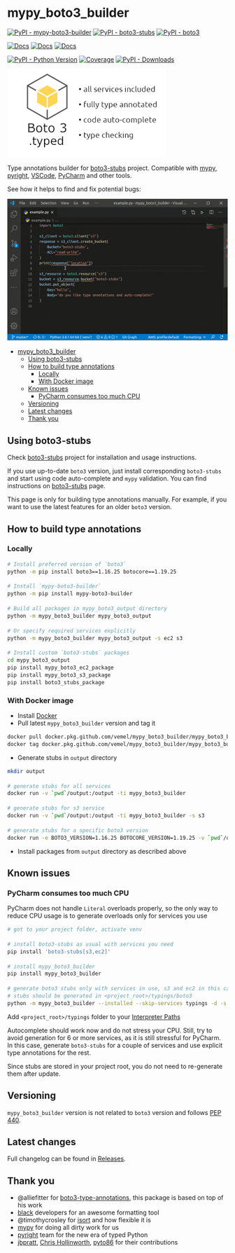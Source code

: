 # mypy_boto3_builder

[![PyPI - mypy-boto3-builder](https://img.shields.io/pypi/v/mypy-boto3-builder.svg?color=blue&label=mypy-boto3-builder)](https://pypi.org/project/mypy-boto3-builder)
[![PyPI - boto3-stubs](https://img.shields.io/pypi/v/boto3-stubs.svg?color=blue&label=boto3-stubs)](https://pypi.org/project/boto3-stubs)
[![PyPI - boto3](https://img.shields.io/pypi/v/boto3.svg?color=blue&label=boto3)](https://pypi.org/project/boto3)

[![Docs](https://img.shields.io/readthedocs/mypy-boto3-builder.svg?color=blue&label=Builder%20docs)](https://mypy-boto3-builder.readthedocs.io/)
[![Docs](https://img.shields.io/readthedocs/mypy-boto3-builder.svg?color=blue&label=boto3-stubs%20docs)](https://pypi.org/project/boto3-stubs/)
[![Docs](https://img.shields.io/pypi/wheel/boto3-stubs.svg?color=blue)](https://pypi.org/project/boto3-stubs/)

[![PyPI - Python Version](https://img.shields.io/pypi/pyversions/boto3-stubs.svg?color=blue)](https://pypi.org/project/boto3-stubs)
[![Coverage](https://img.shields.io/codecov/c/github/vemel/mypy_boto3_builder)](https://codecov.io/gh/vemel/mypy_boto3_builder)
[![PyPI - Downloads](https://img.shields.io/pypi/dw/boto3-stubs?color=blue)](https://pypistats.org/packages/boto3-stubs)

![boto3.typed](logo.png)

Type annotations builder for [boto3-stubs](https://pypi.org/project/boto3-stubs/) project. Compatible with [mypy](https://github.com/python/mypy), [pyright](https://github.com/microsoft/pyright), [VSCode](https://code.visualstudio.com/), [PyCharm](https://www.jetbrains.com/pycharm/) and other tools.

See how it helps to find and fix potential bugs:

![boto3-stubs demo](demo.gif)

- [mypy_boto3_builder](#mypy_boto3_builder)
  - [Using boto3-stubs](#using-boto3-stubs)
  - [How to build type annotations](#how-to-build-type-annotations)
    - [Locally](#locally)
    - [With Docker image](#with-docker-image)
  - [Known issues](#known-issues)
    - [PyCharm consumes too much CPU](#pycharm-consumes-too-much-cpu)
  - [Versioning](#versioning)
  - [Latest changes](#latest-changes)
  - [Thank you](#thank-you)

## Using boto3-stubs

Check [boto3-stubs](https://pypi.org/project/boto3-stubs/) project for installation
and usage instructions.

If you use up-to-date `boto3` version, just install corresponding `boto3-stubs` and start
using code auto-complete and `mypy` validation. You can find instructions on
[boto3-stubs](https://pypi.org/project/boto3-stubs/) page.

This page is only for building type annotations manually. For example, if you want to
use the latest features for an older `boto3` version.

## How to build type annotations

### Locally

```bash
# Install preferred version of `boto3`
python -m pip install boto3==1.16.25 botocore==1.19.25

# Install `mypy-boto3-builder`
python -m pip install mypy-boto3-builder

# Build all packages in mypy_boto3_output directory
python -m mypy_boto3_builder mypy_boto3_output

# Or specify required services explicitly
python -m mypy_boto3_builder mypy_boto3_output -s ec2 s3

# Install custom `boto3-stubs` packages
cd mypy_boto3_output
pip install mypy_boto3_ec2_package
pip install mypy_boto3_s3_package
pip install boto3_stubs_package
```

### With Docker image

- Install [Docker](https://docs.docker.com/install/)
- Pull latest `mypy_boto3_builder` version and tag it

```bash
docker pull docker.pkg.github.com/vemel/mypy_boto3_builder/mypy_boto3_builder_stable:latest
docker tag docker.pkg.github.com/vemel/mypy_boto3_builder/mypy_boto3_builder_stable:latest mypy_boto3_builder
```

- Generate stubs in `output` directory

```bash
mkdir output

# generate stubs for all services
docker run -v `pwd`/output:/output -ti mypy_boto3_builder

# generate stubs for s3 service
docker run -v `pwd`/output:/output -ti mypy_boto3_builder -s s3

# generate stubs for a specific boto3 version
docker run -e BOTO3_VERSION=1.16.25 BOTOCORE_VERSION=1.19.25 -v `pwd`/output:/output -ti mypy_boto3_builder
```

- Install packages from `output` directory as described above

## Known issues

### PyCharm consumes too much CPU

PyCharm does not handle `Literal` overloads properly, so the only way to reduce CPU usage is to generate
overloads only for services you use

```bash
# got to your project folder, activate venv

# install boto3-stubs as usual with services you need
pip install 'boto3-stubs[s3,ec2]'

# install mypy_boto3_builder
pip install mypy_boto3_builder

# generate boto3 stubs only with services in use, s3 and ec2 in this case
# stubs should be generated in <project_root>/typings/boto3
python -m mypy_boto3_builder --installed --skip-services typings -d -s s3 ec2
```

Add `<project_root>/typings` folder to your [Interpreter Paths](https://www.jetbrains.com/help/pycharm/stubs.html#reuse-stubs)

Autocomplete should work now and do not stress your CPU. Still, try to avoid generation
for 6 or more services, as it is still stressful for PyCharm. In this case, generate `boto3-stubs`
for a couple of services and use explicit type annotations for the rest.

Since stubs are stored in your project root, you do not need to re-generate them after update.

## Versioning

`mypy_boto3_builder` version is not related to `boto3` version and follows
[PEP 440](https://www.python.org/dev/peps/pep-0440/).

## Latest changes

Full changelog can be found in [Releases](https://github.com/vemel/mypy_boto3_builder/releases).

## Thank you

- @alliefitter for [boto3-type-annotations](https://pypi.org/project/boto3-type-annotations/),
  this package is based on top of his work
- [black](https://github.com/psf/black) developers for an awesome formatting tool
- @timothycrosley for [isort](https://github.com/PyCQA/isort) and how flexible it is
- [mypy](https://github.com/python/mypy) for doing all dirty work for us
- [pyright](https://github.com/microsoft/pyright) team for the new era of typed Python
- [jbpratt](https://github.com/jbpratt),
  [Chris Hollinworth](https://github.com/chrishollinworth),
  [pyto86](https://github.com/pyto86pri)
  for their contributions
